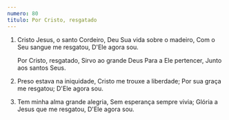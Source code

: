 ```yaml
---
numero: 80
titulo: Por Cristo, resgatado
---
```

1. Cristo Jesus, o santo Cordeiro,
   Deu Sua vida sobre o madeiro,
   Com o Seu sangue me resgatou,
   D'Ele agora sou.

   Por Cristo, resgatado,
   Sirvo ao grande Deus
   Para a Ele pertencer,
   Junto aos santos Seus.

2. Preso estava na iniquidade,
   Cristo me trouxe a liberdade;
   Por sua graça me resgatou;
   D'Ele agora sou.

3. Tem minha alma grande alegria,
   Sem esperança sempre vivia;
   Glória a Jesus que me resgatou,
   D'Ele agora sou.

